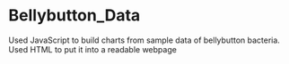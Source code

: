 # Bellybutton_Data

Used JavaScript to build charts from sample data of bellybutton bacteria.  Used HTML to put it into a readable webpage
